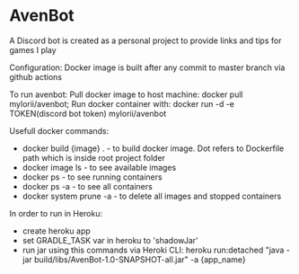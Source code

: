 # AvenBot
A Discord bot is created as a personal project to provide links and tips for games I play

Configuration:
Docker image is built after any commit to master branch via github actions

To run avenbot:
Pull docker image to host machine: docker pull mylorii/avenbot; 
Run docker container with: docker run -d -e TOKEN(discord bot token) mylorii/avenbot

Usefull docker commands:
- docker build {image} . - to build docker image. Dot refers to Dockerfile path which is inside root project folder
- docker image ls - to see available images
- docker ps - to see running containers
- docker ps -a - to see all containers
- docker system prune -a - to delete all images and stopped containers

In order to run in Heroku:
- create heroku app
- set GRADLE_TASK var in heroku to 'shadowJar'
- run jar using this commands via Heroki CLI: heroku run:detached "java -jar build/libs/AvenBot-1.0-SNAPSHOT-all.jar" -a {app_name}
